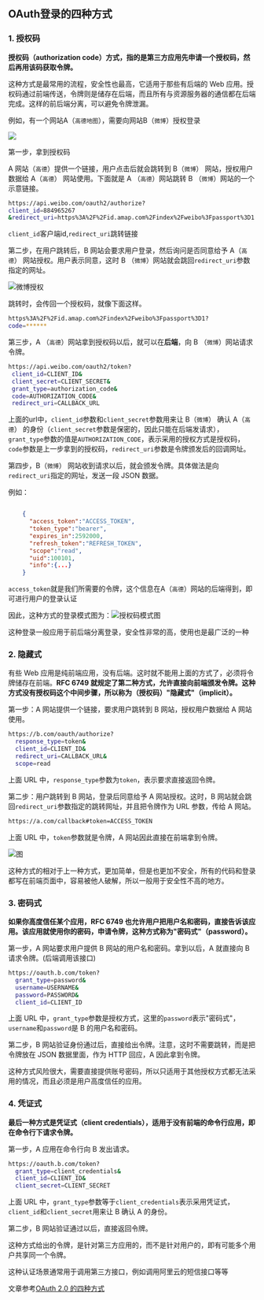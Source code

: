 ## OAuth登录的四种方式

### 1. 授权码

**授权码（authorization code）方式，指的是第三方应用先申请一个授权码，然后再用该码获取令牌。**

这种方式是最常用的流程，安全性也最高，它适用于那些有后端的 Web 应用。授权码通过前端传送，令牌则是储存在后端，而且所有与资源服务器的通信都在后端完成。这样的前后端分离，可以避免令牌泄漏。

例如，有一个网站A（`高德地图`），需要向网站B（`微博`）授权登录

![](https://ws1.sinaimg.cn/large/c1ba9646ly1g43yaivod5j20qp0ecq56.jpg)

第一步，拿到授权码

A 网站（`高德`）提供一个链接，用户点击后就会跳转到 B（`微博`） 网站，授权用户数据给 A（`高德`） 网站使用。下面就是 A （`高德`）网站跳转 B （`微博`）网站的一个示意链接。

```sh
https://api.weibo.com/oauth2/authorize?
client_id=884965267
&redirect_uri=https%3A%2F%2Fid.amap.com%2Findex%2Fweibo%3Fpassport%3D1
```

`client_id`客户端id,`redirect_uri`跳转链接

第二步，在用户跳转后，B 网站会要求用户登录，然后询问是否同意给予 A（`高德`） 网站授权。用户表示同意，这时 B （`微博`）网站就会跳回`redirect_uri`参数指定的网址。

![微博授权](https://ws1.sinaimg.cn/large/c1ba9646ly1g43yi1o2ykj20l409hq38.jpg)

跳转时，会传回一个授权码，就像下面这样。

```sh
https%3A%2F%2Fid.amap.com%2Findex%2Fweibo%3Fpassport%3D1?
code=******
```

第三步，A （`高德`）网站拿到授权码以后，就可以在**后端**，向 B （`微博`）网站请求令牌。

```sh
https://api.weibo.com/oauth2/token?
 client_id=CLIENT_ID&
 client_secret=CLIENT_SECRET&
 grant_type=authorization_code&
 code=AUTHORIZATION_CODE&
 redirect_uri=CALLBACK_URL
```

上面的url中，`client_id`参数和`client_secret`参数用来让 B（`微博`） 确认 A（`高德`） 的身份（`client_secret`参数是保密的，因此只能在后端发请求），`grant_type`参数的值是`AUTHORIZATION_CODE`，表示采用的授权方式是授权码，`code`参数是上一步拿到的授权码，`redirect_uri`参数是令牌颁发后的回调网址。

第四步，B（`微博`） 网站收到请求以后，就会颁发令牌。具体做法是向`redirect_uri`指定的网址，发送一段 JSON 数据。

例如：

```json

    {    
      "access_token":"ACCESS_TOKEN",
      "token_type":"bearer",
      "expires_in":2592000,
      "refresh_token":"REFRESH_TOKEN",
      "scope":"read",
      "uid":100101,
      "info":{...}
    }

```

`access_token`就是我们所需要的令牌，这个信息在A（`高德`）网站的后端得到，即可进行用户的登录认证

因此，这种方式的登录模式图为：![授权码模式图](https://ws1.sinaimg.cn/large/c1ba9646ly1g43yrl4w67j20l90bz42f.jpg)

这种登录一般应用于前后端分离登录，安全性非常的高，使用也是最广泛的一种

### 2. 隐藏式

有些 Web 应用是纯前端应用，没有后端。这时就不能用上面的方式了，必须将令牌储存在前端。**RFC 6749 就规定了第二种方式，允许直接向前端颁发令牌。这种方式没有授权码这个中间步骤，所以称为（授权码）"隐藏式"（implicit）。**

第一步：A 网站提供一个链接，要求用户跳转到 B 网站，授权用户数据给 A 网站使用。

```sh
https://b.com/oauth/authorize?
  response_type=token&
  client_id=CLIENT_ID&
  redirect_uri=CALLBACK_URL&
  scope=read
```

上面 URL 中，`response_type`参数为`token`，表示要求直接返回令牌。

第二步：用户跳转到 B 网站，登录后同意给予 A 网站授权。这时，B 网站就会跳回`redirect_uri`参数指定的跳转网址，并且把令牌作为 URL 参数，传给 A 网站。

```sh
https://a.com/callback#token=ACCESS_TOKEN
```

上面 URL 中，`token`参数就是令牌，A 网站因此直接在前端拿到令牌。

![图](https://ws1.sinaimg.cn/large/c1ba9646ly1g43z2fcxhzj20ku0boadm.jpg)

这种方式的相对于上一种方式，更加简单，但是也更加不安全，所有的代码和登录都写在前端页面中，容易被他人破解，所以一般用于安全性不高的地方。

### 3. 密码式

**如果你高度信任某个应用，RFC 6749 也允许用户把用户名和密码，直接告诉该应用。该应用就使用你的密码，申请令牌，这种方式称为"密码式"（password）。**

第一步，A 网站要求用户提供 B 网站的用户名和密码。拿到以后，A 就直接向 B 请求令牌。(后端调用该接口)

```sh
https://oauth.b.com/token?
  grant_type=password&
  username=USERNAME&
  password=PASSWORD&
  client_id=CLIENT_ID
```

上面 URL 中，`grant_type`参数是授权方式，这里的`password`表示"密码式"，`username`和`password`是 B 的用户名和密码。

第二步，B 网站验证身份通过后，直接给出令牌。注意，这时不需要跳转，而是把令牌放在 JSON 数据里面，作为 HTTP 回应，A 因此拿到令牌。

这种方式风险很大，需要直接提供账号密码，所以只适用于其他授权方式都无法采用的情况，而且必须是用户高度信任的应用。

### 4. 凭证式

**最后一种方式是凭证式（client credentials），适用于没有前端的命令行应用，即在命令行下请求令牌。**

第一步，A 应用在命令行向 B 发出请求。

```sh
https://oauth.b.com/token?
  grant_type=client_credentials&
  client_id=CLIENT_ID&
  client_secret=CLIENT_SECRET
```

上面 URL 中，`grant_type`参数等于`client_credentials`表示采用凭证式，`client_id`和`client_secret`用来让 B 确认 A 的身份。

第二步，B 网站验证通过以后，直接返回令牌。

这种方式给出的令牌，是针对第三方应用的，而不是针对用户的，即有可能多个用户共享同一个令牌。

这种认证场景通常用于调用第三方接口，例如调用阿里云的短信接口等等

文章参考[OAuth 2.0 的四种方式](http://www.ruanyifeng.com/blog/2019/04/oauth-grant-types.html)